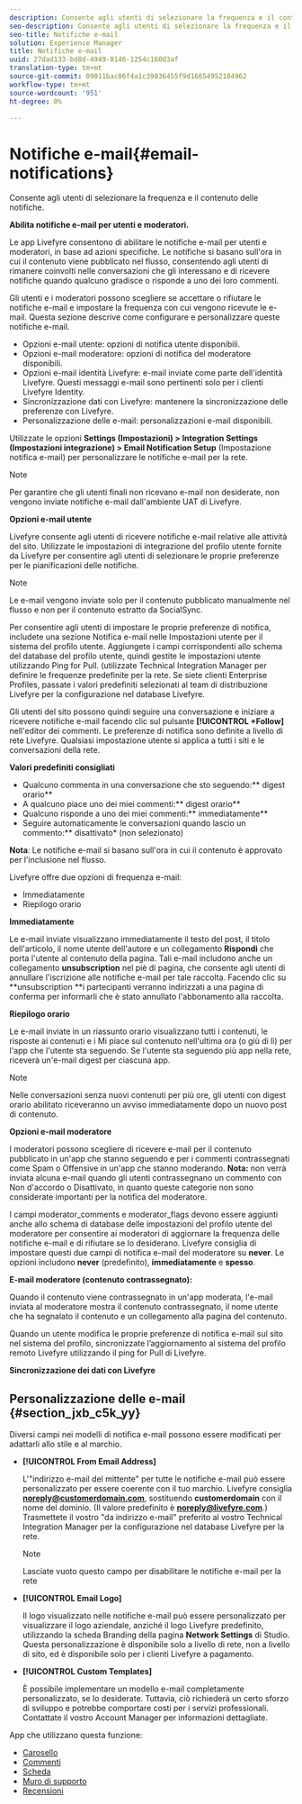 ```yaml
---
description: Consente agli utenti di selezionare la frequenza e il contenuto delle notifiche.
seo-description: Consente agli utenti di selezionare la frequenza e il contenuto delle notifiche.
seo-title: Notifiche e-mail
solution: Experience Manager
title: Notifiche e-mail
uuid: 27dad133-bd8d-4949-8146-1254c160d3af
translation-type: tm+mt
source-git-commit: 09011bac06f4a1c39836455f9d16654952184962
workflow-type: tm+mt
source-wordcount: '951'
ht-degree: 0%

---
```



# Notifiche e-mail{#email-notifications}

Consente agli utenti di selezionare la frequenza e il contenuto delle notifiche.

**Abilita notifiche e-mail per utenti e moderatori.**

Le app Livefyre consentono di abilitare le notifiche e-mail per utenti e moderatori, in base ad azioni specifiche. Le notifiche si basano sull&#39;ora in cui il contenuto viene pubblicato nel flusso, consentendo agli utenti di rimanere coinvolti nelle conversazioni che gli interessano e di ricevere notifiche quando qualcuno gradisce o risponde a uno dei loro commenti.

Gli utenti e i moderatori possono scegliere se accettare o rifiutare le notifiche e-mail e impostare la frequenza con cui vengono ricevute le e-mail. Questa sezione descrive come configurare e personalizzare queste notifiche e-mail.

* Opzioni e-mail utente: opzioni di notifica utente disponibili.
* Opzioni e-mail moderatore: opzioni di notifica del moderatore disponibili.
* Opzioni e-mail identità Livefyre: e-mail inviate come parte dell&#39;identità Livefyre. Questi messaggi e-mail sono pertinenti solo per i clienti Livefyre Identity.
* Sincronizzazione dati con Livefyre: mantenere la sincronizzazione delle preferenze con Livefyre.
* Personalizzazione delle e-mail: personalizzazioni e-mail disponibili.

Utilizzate le opzioni **Settings (Impostazioni) > Integration Settings (Impostazioni integrazione) > Email Notification Setup** (Impostazione notifica e-mail) per personalizzare le notifiche e-mail per la rete.

>[!NOTE]
>
>Per garantire che gli utenti finali non ricevano e-mail non desiderate, non vengono inviate notifiche e-mail dall&#39;ambiente UAT di Livefyre.

**Opzioni e-mail utente**

Livefyre consente agli utenti di ricevere notifiche e-mail relative alle attività del sito. Utilizzate le impostazioni di integrazione del profilo utente fornite da Livefyre per consentire agli utenti di selezionare le proprie preferenze per le pianificazioni delle notifiche.

>[!NOTE]
>
>Le e-mail vengono inviate solo per il contenuto pubblicato manualmente nel flusso e non per il contenuto estratto da SocialSync.

Per consentire agli utenti di impostare le proprie preferenze di notifica, includete una sezione Notifica e-mail nelle Impostazioni utente per il sistema del profilo utente. Aggiungete i campi corrispondenti allo schema del database del profilo utente, quindi gestite le impostazioni utente utilizzando Ping for Pull. (utilizzate Technical Integration Manager per definire le frequenze predefinite per la rete. Se siete clienti Enterprise Profiles, passate i valori predefiniti selezionati al team di distribuzione Livefyre per la configurazione nel database Livefyre.

Gli utenti del sito possono quindi seguire una conversazione e iniziare a ricevere notifiche e-mail facendo clic sul pulsante **[!UICONTROL +Follow]** nell&#39;editor dei commenti. Le preferenze di notifica sono definite a livello di rete Livefyre. Qualsiasi impostazione utente si applica a tutti i siti e le conversazioni della rete.

**Valori predefiniti consigliati**

* Qualcuno commenta in una conversazione che sto seguendo:** digest orario**
* A qualcuno piace uno dei miei commenti:** digest orario**
* Qualcuno risponde a uno dei miei commenti:** immediatamente**
* Seguire automaticamente le conversazioni quando lascio un commento:** disattivato* (non selezionato)

**Nota**: Le notifiche e-mail si basano sull&#39;ora in cui il contenuto è approvato per l&#39;inclusione nel flusso.

Livefyre offre due opzioni di frequenza e-mail:

* Immediatamente
* Riepilogo orario

**Immediatamente**

Le e-mail inviate visualizzano immediatamente il testo del post, il titolo dell&#39;articolo, il nome utente dell&#39;autore e un collegamento **Rispondi** che porta l&#39;utente al contenuto della pagina. Tali e-mail includono anche un collegamento **unsubscription** nel piè di pagina, che consente agli utenti di annullare l&#39;iscrizione alle notifiche e-mail per tale raccolta. Facendo clic su **unsubscription **i partecipanti verranno indirizzati a una pagina di conferma per informarli che è stato annullato l&#39;abbonamento alla raccolta.

**Riepilogo orario**

Le e-mail inviate in un riassunto orario visualizzano tutti i contenuti, le risposte ai contenuti e i Mi piace sul contenuto nell&#39;ultima ora (o giù di lì) per l&#39;app che l&#39;utente sta seguendo. Se l&#39;utente sta seguendo più app nella rete, riceverà un&#39;e-mail digest per ciascuna app.

>[!NOTE]
>
>Nelle conversazioni senza nuovi contenuti per più ore, gli utenti con digest orario abilitato riceveranno un avviso immediatamente dopo un nuovo post di contenuto.

**Opzioni e-mail moderatore**

I moderatori possono scegliere di ricevere e-mail per il contenuto pubblicato in un&#39;app che stanno seguendo e per i commenti contrassegnati come Spam o Offensive in un&#39;app che stanno moderando. **Nota:** non verrà inviata alcuna e-mail quando gli utenti contrassegnano un commento con Non d&#39;accordo o Disattivato, in quanto queste categorie non sono considerate importanti per la notifica del moderatore.

I campi moderator_comments e moderator_flags devono essere aggiunti anche allo schema di database delle impostazioni del profilo utente del moderatore per consentire ai moderatori di aggiornare la frequenza delle notifiche e-mail e di rifiutare se lo desiderano. Livefyre consiglia di impostare questi due campi di notifica e-mail del moderatore su **never**. Le opzioni includono **never** (predefinito), **immediatamente** e **spesso**.

**E-mail moderatore (contenuto contrassegnato):**

Quando il contenuto viene contrassegnato in un&#39;app moderata, l&#39;e-mail inviata al moderatore mostra il contenuto contrassegnato, il nome utente che ha segnalato il contenuto e un collegamento alla pagina del contenuto.

Quando un utente modifica le proprie preferenze di notifica e-mail sul sito nel sistema del profilo, sincronizzate l’aggiornamento al sistema del profilo remoto Livefyre utilizzando il ping for Pull di Livefyre.

**Sincronizzazione dei dati con Livefyre**

## Personalizzazione delle e-mail {#section_jxb_c5k_yy}

Diversi campi nei modelli di notifica e-mail possono essere modificati per adattarli allo stile e al marchio.

* **[!UICONTROL From Email Address]**

   L&#39;&quot;indirizzo e-mail del mittente&quot; per tutte le notifiche e-mail può essere personalizzato per essere coerente con il tuo marchio. Livefyre consiglia **noreply@customerdomain.com**, sostituendo **customerdomain** con il nome del dominio. (Il valore predefinito è **noreply@livefyre.com**.) Trasmettete il vostro &quot;da indirizzo e-mail&quot; preferito al vostro Technical Integration Manager per la configurazione nel database Livefyre per la rete.

   >[!NOTE]
   >
   >Lasciate vuoto questo campo per disabilitare le notifiche e-mail per la rete

* **[!UICONTROL Email Logo]**

   Il logo visualizzato nelle notifiche e-mail può essere personalizzato per visualizzare il logo aziendale, anziché il logo Livefyre predefinito, utilizzando la scheda Branding della pagina **Network Settings** di Studio. Questa personalizzazione è disponibile solo a livello di rete, non a livello di sito, ed è disponibile solo per i clienti Livefyre a pagamento.

* **[!UICONTROL Custom Templates]**

   È possibile implementare un modello e-mail completamente personalizzato, se lo desiderate. Tuttavia, ciò richiederà un certo sforzo di sviluppo e potrebbe comportare costi per i servizi professionali. Contattate il vostro Account Manager per informazioni dettagliate.



App che utilizzano questa funzione:

* [Carosello](/help/using/c-about-apps/c-carousel-app/c-carousel-app.md#c_carousel_app)
* [Commenti](/help/using/c-about-apps/c-comments/c-comments.md)
* [Scheda](/help/using/c-about-apps/c-feature-card-app/c-feature-card-app.md#c_feature_card_app)
* [Muro di supporto](/help/using/c-about-apps/c-media-wall-app/c-media-wall-app.md#c_media_wall_app)
* [Recensioni](/help/using/c-about-apps/c-reviews-app/c-reviews-app.md#c_reviews_app)

